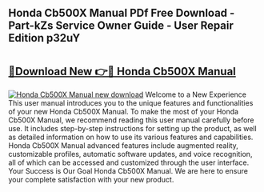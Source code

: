 ## Honda Cb500X Manual PDf Free Download - Part-kZs Service Owner Guide - User Repair Edition p32uY

# <h2><a href="http://bc2675.oget.top/?id=Honda+Cb500X+Manual">🔗Download New 👉🔴 Honda Cb500X Manual</a></h2>

[![Honda Cb500X Manual new download](https://i.imgur.com/5g1atiW.png)](http://bc2675.oget.top/?id=Honda+Cb500X+Manual)
Welcome to a New Experience This user manual introduces you to the unique features and functionalities of your new Honda Cb500X Manual. To make the most of your Honda Cb500X Manual, we recommend reading this user manual carefully before use. It includes step-by-step instructions for setting up the product, as well as detailed information on how to use its various features and capabilities. Honda Cb500X Manual advanced features include augmented reality, customizable profiles, automatic software updates, and voice recognition, all of which can be accessed and customized through the user interface. Your Success is Our Goal Honda Cb500X Manual. We are here to ensure your complete satisfaction with your new product.
